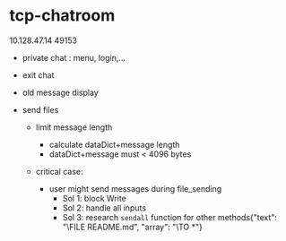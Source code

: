 # tcp-chatroom
10.128.47.14 49153
- private chat : menu, login,...
- exit chat
- old message display
- send files

    - limit message length 
      - calculate dataDict+message length
      - dataDict+message must < 4096 bytes

    - critical case:
      - user might send messages during file_sending
        - Sol 1: block Write
        - Sol 2: handle all inputs
        - Sol 3: research `sendall` function for other methods{"text": "\\FILE README.md", "array": "\\TO *"}